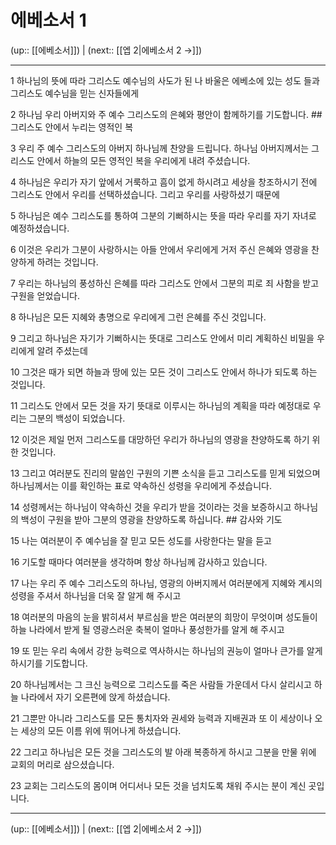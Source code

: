# 에베소서 1

(up:: [[에베소서]]) | (next:: [[엡 2|에베소서 2 →]])

***




1 
하나님의 뜻에 따라 그리스도 예수님의 사도가 된 나 바울은 에베소에 있는 성도 들과 그리스도 예수님을 믿는 신자들에게 



2 
하나님 우리 아버지와 주 예수 그리스도의 은혜와 평안이 함께하기를 기도합니다. ## 그리스도 안에서 누리는 영적인 복 



3 
우리 주 예수 그리스도의 아버지 하나님께 찬양을 드립니다. 하나님 아버지께서는 그리스도 안에서 하늘의 모든 영적인 복을 우리에게 내려 주셨습니다. 



4 
하나님은 우리가 자기 앞에서 거룩하고 흠이 없게 하시려고 세상을 창조하시기 전에 그리스도 안에서 우리를 선택하셨습니다. 그리고 우리를 사랑하셨기 때문에 



5 
하나님은 예수 그리스도를 통하여 그분의 기뻐하시는 뜻을 따라 우리를 자기 자녀로 예정하셨습니다. 



6 
이것은 우리가 그분이 사랑하시는 아들 안에서 우리에게 거저 주신 은혜와 영광을 찬양하게 하려는 것입니다. 



7 
우리는 하나님의 풍성하신 은혜를 따라 그리스도 안에서 그분의 피로 죄 사함을 받고 구원을 얻었습니다. 



8 
하나님은 모든 지혜와 총명으로 우리에게 그런 은혜를 주신 것입니다. 



9 
그리고 하나님은 자기가 기뻐하시는 뜻대로 그리스도 안에서 미리 계획하신 비밀을 우리에게 알려 주셨는데 



10 
그것은 때가 되면 하늘과 땅에 있는 모든 것이 그리스도 안에서 하나가 되도록 하는 것입니다. 



11 
그리스도 안에서 모든 것을 자기 뜻대로 이루시는 하나님의 계획을 따라 예정대로 우리는 그분의 백성이 되었습니다. 



12 
이것은 제일 먼저 그리스도를 대망하던 우리가 하나님의 영광을 찬양하도록 하기 위한 것입니다. 



13 
그리고 여러분도 진리의 말씀인 구원의 기쁜 소식을 듣고 그리스도를 믿게 되었으며 하나님께서는 이를 확인하는 표로 약속하신 성령을 우리에게 주셨습니다. 



14 
성령께서는 하나님이 약속하신 것을 우리가 받을 것이라는 것을 보증하시고 하나님의 백성이 구원을 받아 그분의 영광을 찬양하도록 하십니다. ## 감사와 기도 



15 
나는 여러분이 주 예수님을 잘 믿고 모든 성도를 사랑한다는 말을 듣고 



16 
기도할 때마다 여러분을 생각하며 항상 하나님께 감사하고 있습니다. 



17 
나는 우리 주 예수 그리스도의 하나님, 영광의 아버지께서 여러분에게 지혜와 계시의 성령을 주셔서 하나님을 더욱 잘 알게 해 주시고 



18 
여러분의 마음의 눈을 밝히셔서 부르심을 받은 여러분의 희망이 무엇이며 성도들이 하늘 나라에서 받게 될 영광스러운 축복이 얼마나 풍성한가를 알게 해 주시고 



19 
또 믿는 우리 속에서 강한 능력으로 역사하시는 하나님의 권능이 얼마나 큰가를 알게 하시기를 기도합니다. 



20 
하나님께서는 그 크신 능력으로 그리스도를 죽은 사람들 가운데서 다시 살리시고 하늘 나라에서 자기 오른편에 앉게 하셨습니다. 



21 
그뿐만 아니라 그리스도를 모든 통치자와 권세와 능력과 지배권과 또 이 세상이나 오는 세상의 모든 이름 위에 뛰어나게 하셨습니다. 



22 
그리고 하나님은 모든 것을 그리스도의 발 아래 복종하게 하시고 그분을 만물 위에 교회의 머리로 삼으셨습니다. 



23 
교회는 그리스도의 몸이며 어디서나 모든 것을 넘치도록 채워 주시는 분이 계신 곳입니다.

***

(up:: [[에베소서]]) | (next:: [[엡 2|에베소서 2 →]])
